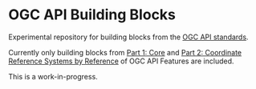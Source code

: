 # OGC API Building Blocks

Experimental repository for building blocks from the [OGC API standards](https://ogcapi.ogc.org).

Currently only building blocks from [Part 1: Core](http://docs.ogc.org/DRAFTS/17-069r4.html) and [Part 2: Coordinate Reference Systems by Reference](https://docs.ogc.org/DRAFTS/18-058r1.html) of OGC API Features are included.

This is a work-in-progress.
